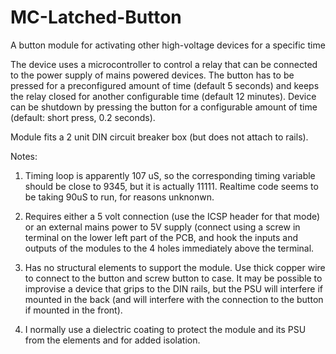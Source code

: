 # MC-Latched-Button
A button module for activating other high-voltage devices for a specific time

The device uses a microcontroller to control a relay that can be connected to the power supply of mains powered devices.
The button has to be pressed for a preconfigured amount of time (default 5 seconds) and keeps the relay closed for another configurable time (default 12 minutes). Device can be shutdown by pressing the button for a configurable amount of time (default: short press, 0.2 seconds).

Module fits a 2 unit DIN circuit breaker box (but does not attach to rails).

Notes:
1. Timing loop is apparently 107 uS, so the corresponding timing variable should be close to 9345, but it is actually 11111. Realtime code seems to be taking 90uS to run, for reasons unknonwn.

2. Requires either a 5 volt connection (use the ICSP header for that mode) or an external mains power to 5V supply (connect using a screw in terminal on the lower left part of the PCB, and hook the inputs and outputs of the modules to the 4 holes immediately above the terminal.

3. Has no structural elements to support the module. Use thick copper wire to connect to the button and screw button to case. It may be possible to improvise a device that grips to the DIN rails, but the PSU will interfere if mounted in the back (and will interfere with the connection to the button if mounted in the front).

4. I normally use a dielectric coating to protect the module and its PSU from the elements and for added isolation.
